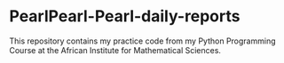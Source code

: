 # PearlPearl-Pearl-daily-reports

This repository contains my practice code from my Python Programming Course at the African Institute for Mathematical Sciences.
